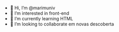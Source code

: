 - 👋 Hi, I’m @marimuniv
- 👀 I’m interested in front-end
- 🌱 I’m currently learning HTML
- 💞️ I’m looking to collaborate  em novas descoberta

<!---
marimuniv/marimuniv is a ✨ special ✨ repository because its `README.md` (this file) appears on your GitHub profile.
You can click the Preview link to take a look at your changes.
--->
